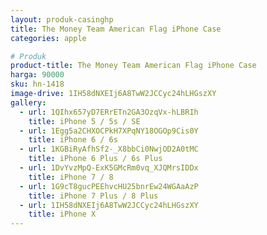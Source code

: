 ```yaml
---
layout: produk-casinghp
title: The Money Team American Flag iPhone Case
categories: apple

# Produk
product-title: The Money Team American Flag iPhone Case
harga: 90000
sku: hn-1418
image-drive: 1IH58dNXEIj6A8TwW2JCCyc24hLHGszXY
gallery:
  - url: 1QIhx657yD7ERrETn2GA3OzqVx-hLBRIh
    title: iPhone 5 / 5s / SE
  - url: 1Egg5a2CHXOCPkH7XPqNY18OGOp9Cis0Y
    title: iPhone 6 / 6s
  - url: 1KGBiRyAfhSf2-_X8bbCi0NwjOD2A0tMC
    title: iPhone 6 Plus / 6s Plus
  - url: 1DvYvzMpQ-ExK5GMcRm0vq_XJQMrsIDDx
    title: iPhone 7 / 8
  - url: 1G9cT8gucPEEhvcHU25bnrEw24WGAaAzP
    title: iPhone 7 Plus / 8 Plus
  - url: 1IH58dNXEIj6A8TwW2JCCyc24hLHGszXY
    title: iPhone X
---
```

